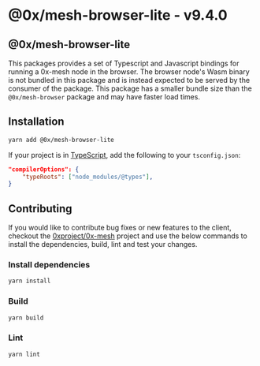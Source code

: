 # @0x/mesh-browser-lite - v9.4.0

## @0x/mesh-browser-lite

This packages provides a set of Typescript and Javascript bindings for running a
0x-mesh node in the browser. The browser node's Wasm binary is not bundled in
this package and is instead expected to be served by the consumer of the package.
This package has a smaller bundle size than the `@0x/mesh-browser` package and
may have faster load times.

## Installation

```bash
yarn add @0x/mesh-browser-lite
```

If your project is in [TypeScript](https://www.typescriptlang.org/), add the following to your `tsconfig.json`:

```json
"compilerOptions": {
    "typeRoots": ["node_modules/@types"],
}
```

## Contributing

If you would like to contribute bug fixes or new features to the client, checkout the [0xproject/0x-mesh](https://github.com/0xProject/0x-mesh) project and use the below commands to install the dependencies, build, lint and test your changes.

### Install dependencies

```bash
yarn install
```

### Build

```bash
yarn build
```

### Lint

```bash
yarn lint
```
